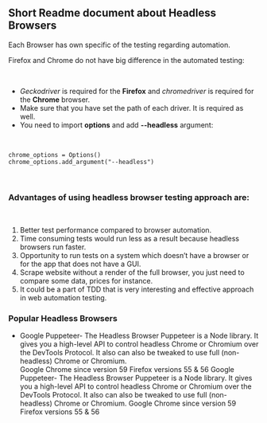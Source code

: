 <h2><b>Short Readme document about Headless Browsers</b></h2>

<p>Each Browser has own specific of the testing regarding automation.</p>

Firefox and Chrome do not have big difference in the automated testing:</p>
<br>
<ul>
<li><i>Geckodriver</i> is required for the <b>Firefox</b> and <i>chromedriver</i> is required for the <b>Chrome</b> browser.</li>
<li>Make sure that you have set the path of each driver. It is required as well.</li>
<li>You need to import <b>options</b> and add <b>--headless</b> argument:</li>
</ul>
<br>

<code>chrome_options = Options()</code>
<br>
<code>chrome_options.add_argument("--headless")</code>

<br>
<h3>Advantages of using <b>headless</b> browser testing approach are:</h3>
<br>
<ol>
   <li>Better test performance compared to browser automation.</li>
   <li>Time consuming tests would run less as a result because headless browsers run faster.</li>
   <li>Opportunity to run tests on a system which doesn’t have a browser or for the app that does not have a GUI.</li>
   <li>Scrape website without a render of the full browser, you just need to compare some data, prices for instance.</li>
   <li>It could be a part of TDD that is very interesting and effective approach in web automation testing.</li>
</ol>

<h3>Popular Headless Browsers</h3>
<ul>
<li>Google Puppeteer- The Headless Browser Puppeteer is a Node library. It gives you a high-level API to control headless Chrome or Chromium over the DevTools Protocol. It also can also be tweaked to use full (non-headless) Chrome or Chromium.</li>
Google Chrome since version 59
Firefox versions 55 & 56
Google Puppeteer- The Headless Browser Puppeteer is a Node library. It gives you a high-level API to control headless Chrome or Chromium over the DevTools Protocol. It also can also be tweaked to use full (non-headless) Chrome or Chromium.
Google Chrome since version 59
Firefox versions 55 & 56
</ul>
